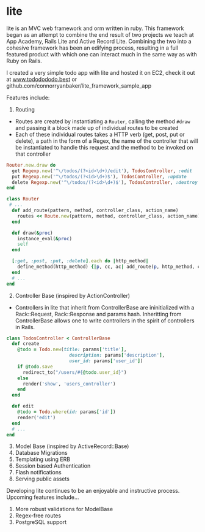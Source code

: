 # lite
lite is an MVC web framework and orm written in ruby. 
This framework began as an attempt to combine the end result of two projects we teach at App Academy, Rails Lite and Active Record Lite.
Combining the two into a cohesive framework has been an edifying process, resulting in a full featured product with which one can interact much in the same way as with Ruby on Rails.

I created a very simple todo app with lite and hosted it on EC2, check it out at www.tododododo.best or github.com/connorryanbaker/lite_framework_sample_app

Features include:

1. Routing
  - Routes are created by instantiating a `Router`, calling the method `#draw` and passing it a block made up of individual routes to be created
  - Each of these individual routes takes a HTTP verb (get, post, put or delete), a path in the form of a Regex, the name of the controller that will be instantiated to handle this request and the method to be invoked on that controller
```ruby
Router.new.draw do
  get Regexp.new('^\/todos/(?<id>\d+)/edit'), TodosController, :edit
  put Regexp.new('^\/todos/(?<id>\d+)$'), TodosController, :update
  delete Regexp.new('^\/todos/(?<id>\d+)$'), TodosController, :destroy
end
```

```ruby
class Router
 # ...
  def add_route(pattern, method, controller_class, action_name)
    routes << Route.new(pattern, method, controller_class, action_name)
  end

  def draw(&proc)
    instance_eval(&proc)
    self
  end

  [:get, :post, :put, :delete].each do |http_method|
    define_method(http_method) {|p, cc, ac| add_route(p, http_method, cc, ac)}
  end
  # ...
end
```

2. Controller Base (inspired by ActionController)
  - Controllers in lite that inherit from ControllerBase are ininitialized with a Rack::Request, Rack::Response and params hash. Inheritting from ControllerBase allows one to write controllers in the spirit of controllers in Rails.
```ruby
class TodosController < ControllerBase
  def create
    @todo = Todo.new(title: params['title'],
                       description: params['description'],
                       user_id: params['user_id'])
    if @todo.save
      redirect_to("/users/#{@todo.user_id}")
    else
      render('show', 'users_controller')
    end
  end

  def edit
    @todo = Todo.where(id: params['id'])
    render('edit')
  end
  # ...
end
```
3. Model Base (inspired by ActiveRecord::Base)
4. Database Migrations
5. Templating using ERB
6. Session based Authentication
7. Flash notifications
8. Serving public assets

Developing lite continues to be an enjoyable and instructive process. Upcoming features include...
1. More robust validations for ModelBase
2. Regex-free routes
3. PostgreSQL support
